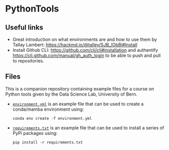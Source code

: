# PythonTools

## Useful links

- Great introduction on what environments are and how to use them by Tallay Lambert: https://hackmd.io/@talley/SJB_lObBi#Install
- Install Github CLI: https://github.com/cli/cli#installation and authentify https://cli.github.com/manual/gh_auth_login to be able to push and pull to repositories.

## Files
This is a companion repository containing example files for a course on Python tools given by the Data Science Lab, University of Bern.

- [```environment.yml```](environment.yml) is an example file that can be used to create a conda/mamba environment using:
      
      conda env create -f environment.yml
      
- [```requirements.txt```](requirements.txt) is an example file that can be used to install a series of PyPi packages using:
      
      pip install -r requirements.txt
